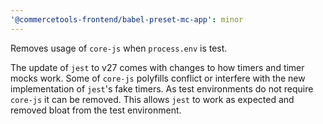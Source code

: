```yaml
---
'@commercetools-frontend/babel-preset-mc-app': minor
---
```


Removes usage of `core-js` when `process.env` is test. 

The update of `jest` to v27 comes with changes to how timers and timer mocks work. Some of `core-js` polyfills conflict or interfere with the new implementation of `jest`'s fake timers. As test environments do not require `core-js` it can be removed. This allows `jest` to work as expected and removed bloat from the test environment. 
